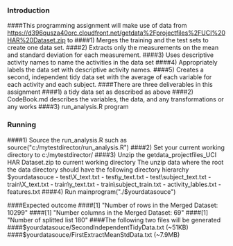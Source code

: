 ### Introduction

####This programming assignment will make use of data from
https://d396qusza40orc.cloudfront.net/getdata%2Fprojectfiles%2FUCI%20HAR%20Dataset.zip 
to 
####1) Merges the training and the test sets to create one data set.
####2) Extracts only the measurements on the mean and standard deviation for each measurement. 
####3) Uses descriptive activity names to name the activities in the data set
####4) Appropriately labels the data set with descriptive activity names. 
####5) Creates a second, independent tidy data set with the average of each variable for each activity and each subject.
####There are three deliverables in this assignment
####1) a tidy data set as described as above
####2) CodeBook.md describes the variables, the data, and any transformations or any works
####3) run_analysis.R program

### Running
####1) Source the run_analysis.R such as source("c:/mytestdirector/run_analysis.R")
####2) Set your current working directory to c:/mytestdirector/
####3) Unzip the getdata_projectfiles_UCI HAR Dataset.zip to  current working directory
   The unzip data where the root the data directory should have the following
   directory hierarchy
   $yourdatasouce
               - test\X_text.txt
               - test\y_text.txt
               - test\subject_text.txt
               - train\X_text.txt
               - train\y_text.txt
               - train\subject_train.txt
               - activity_lables.txt
               - features.txt
 ####4) Run mainprogram("./$yourdatasouce")
 
 ####Expected outcome
 ####[1] "Number of rows in the Merged Dataset:  10299"
 ####[1] "Number columns in the Merged Dataset:  69"
 ####[1] "Number of splitted list  180"
 ####The following two files will be generated
 ####$yourdatasouce/SecondIndependentTidyData.txt (~51KB)
 ####$yourdatasouce/FirstExtractMeanStdData.txt (~7.9MB)
 
 
               
   

